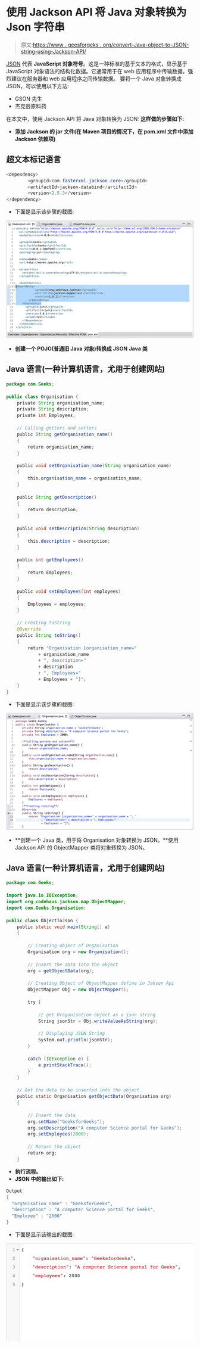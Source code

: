 # 使用 Jackson API 将 Java 对象转换为 Json 字符串

> 原文:[https://www . geesforgeks . org/convert-Java-object-to-JSON-string-using-Jackson-API/](https://www.geeksforgeeks.org/convert-java-object-to-json-string-using-jackson-api/)

[JSON](https://www.geeksforgeeks.org/tag/json/) 代表 **JavaScript 对象符号**。这是一种标准的基于文本的格式，显示基于 JavaScript 对象语法的结构化数据。它通常用于在 web 应用程序中传输数据。强烈建议在服务器和 web 应用程序之间传输数据。
要将一个 Java 对象转换成 JSON，可以使用以下方法:

*   GSON 先生
*   杰克逊原料药

在本文中，使用 Jackson API 将 Java 对象转换为 JSON:
**这样做的步骤如下:**

*   **添加 Jackson 的 jar 文件(在 Maven 项目的情况下，在 pom.xml 文件中添加 Jackson 依赖项)**

## 超文本标记语言

```java
<dependency>
        <groupId>com.fasterxml.jackson.core</groupId>
        <artifactId>jackson-databind</artifactId>
        <version>2.5.3</version>
</dependency>
```

*   下面是显示该步骤的截图:

![](img/d595278713602243b637f4dbe42a0490.png)

*   **创建一个 POJO(普通旧 Java 对象)转换成 JSON**
    **Java 类**

## Java 语言(一种计算机语言，尤用于创建网站)

```java
package com.Geeks;

public class Organisation {
    private String organisation_name;
    private String description;
    private int Employees;

    // Calling getters and setters
    public String getOrganisation_name()
    {
        return organisation_name;
    }

    public void setOrganisation_name(String organisation_name)
    {
        this.organisation_name = organisation_name;
    }

    public String getDescription()
    {
        return description;
    }

    public void setDescription(String description)
    {
        this.description = description;
    }

    public int getEmployees()
    {
        return Employees;
    }

    public void setEmployees(int employees)
    {
        Employees = employees;
    }

    // Creating toString
    @Override
    public String toString()
    {
        return "Organisation [organisation_name="
            + organisation_name
            + ", description="
            + description
            + ", Employees="
            + Employees + "]";
    }
}
```

*   下面是显示该步骤的截图:

![](img/45bfd3cbdbbf0f81a6235340737a7f7b.png)

*   **创建一个 Java 类，用于将 Organisation 对象转换为 JSON。**使用 Jackson API 的 ObjectMapper 类将对象转换为 JSON。

## Java 语言(一种计算机语言，尤用于创建网站)

```java
package com.Geeks;

import java.io.IOException;
import org.codehaus.jackson.map.ObjectMapper;
import com.Geeks.Organisation;

public class ObjectToJson {
    public static void main(String[] a)
    {

        // Creating object of Organisation
        Organisation org = new Organisation();

        // Insert the data into the object
        org = getObjectData(org);

        // Creating Object of ObjectMapper define in Jakson Api
        ObjectMapper Obj = new ObjectMapper();

        try {

            // get Oraganisation object as a json string
            String jsonStr = Obj.writeValueAsString(org);

            // Displaying JSON String
            System.out.println(jsonStr);
        }

        catch (IOException e) {
            e.printStackTrace();
        }
    }

    // Get the data to be inserted into the object
    public static Organisation getObjectData(Organisation org)
    {

        // Insert the data
        org.setName("GeeksforGeeks");
        org.setDescription("A computer Science portal for Geeks");
        org.setEmployees(2000);

        // Return the object
        return org;
    }
```

*   **执行流程。**
*   **JSON 中的输出如下:**

```java
Output
{
  "organisation_name" : "GeeksforGeeks",
  "description" : "A computer Science portal for Geeks",
  "Employee" : "2000"
}

```

*   下面是显示该输出的截图:

![](img/63d758c201c1f09d3a2d69dd21b123f4.png)